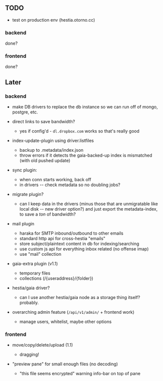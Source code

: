 ## TODO

- test on production env (hestia.otorno.cc)

### backend

done?

### frontend

done?

## Later

### backend

- make DB drivers to replace the db instance so we can run off of mongo, postgre, etc.

- direct links to save bandwidth?
  - yes if config'd - `dl.dropbox.com` works so that's really good

- index-update-plugin using driver.listfiles
  - backup to .metadata/index.json
  - throw errors if it detects the gaia-backed-up index is mismatched (with old pushed update)

- sync plugin:
  - when conn starts working, back off
  - in drivers -- check metadata so no doubling jobs?

- migrate plugin?
  - can I keep data in the drivers (minus those that are unmigratable like local disk -- new 
  driver option?) and just export the metadata-index, to save a *ton* of bandwidth?

- mail plugin
  - haraka for SMTP inbound/outbound to other emails
  - standard http api for cross-hestia "emails"
  - store subject/plaintext content in db for indexing/searching
  - use custom js api for everything inbox related (no offense imap)
  - use "mail" collection

- gaia-extra plugin (v1.1)
  - temporary files
  - collections (/{useraddress}/{folder})

- hestia/gaia driver?
  - can I use another hestia/gaia node as a storage thing itself? probably.

- overarching admin feature (`/api/v1/admin/` + frontend work)
  - manage users, whitelist, maybe other options

### frontend

- move/copy/delete/upload (1.1)
  - dragging!

- "preview pane" for small enough files (no decoding)
  - "this file seems encrypted" warning info-bar on top of pane
